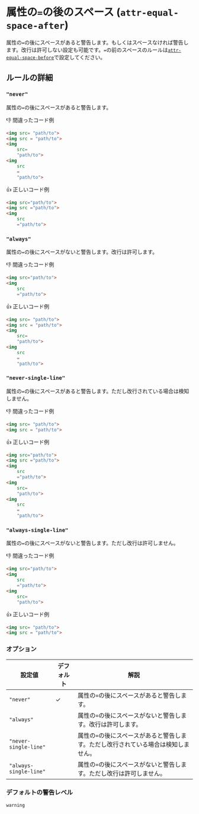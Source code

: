 # 属性の`=`の後のスペース (`attr-equal-space-after`)

属性の`=`の後にスペースがあると警告します。もしくはスペースなければ警告します。改行は許可しない設定も可能です。`=`の前のスペースのルールは[`attr-equal-space-before`](../markuplint-rule-attr-equal-space-before)で設定してください。

## ルールの詳細

### `"never"`

属性の`=`の後にスペースがあると警告します。

👎 間違ったコード例

```html
<img src= "path/to">
<img src = "path/to">
<img
	src=
	"path/to">
<img
	src
	=
	"path/to">
```

👍 正しいコード例

```html
<img src="path/to">
<img src ="path/to">
<img
	src
	="path/to">
```

### `"always"`

属性の`=`の後にスペースがないと警告します。改行は許可します。

👎 間違ったコード例

```html
<img src="path/to">
<img
	src
	="path/to">
```

👍 正しいコード例

```html
<img src= "path/to">
<img src = "path/to">
<img
	src=
	"path/to">
<img
	src
	=
	"path/to">
```

### `"never-single-line"`

属性の`=`の後にスペースがあると警告します。ただし改行されている場合は検知しません。

👎 間違ったコード例

```html
<img src= "path/to">
<img src = "path/to">
```

👍 正しいコード例

```html
<img src="path/to">
<img src ="path/to">
<img
	src
	="path/to">
<img
	src=
	"path/to">
<img
	src
	=
	"path/to">
```

### `"always-single-line"`

属性の`=`の後にスペースがないと警告します。ただし改行は許可しません。

👎 間違ったコード例

```html
<img src="path/to">
<img
	src
	="path/to">
<img
	src=
	"path/to">
```

👍 正しいコード例

```html
<img src= "path/to">
<img src = "path/to">
```

### オプション

設定値|デフォルト|解説
---|---|---
`"never"`|✓|属性の`=`の後にスペースがあると警告します。
`"always"`||属性の`=`の後にスペースがないと警告します。改行は許可します。
`"never-single-line"`||属性の`=`の後にスペースがあると警告します。ただし改行されている場合は検知しません。
`"always-single-line"`||属性の`=`の後にスペースがないと警告します。ただし改行は許可しません。

### デフォルトの警告レベル

`warning`
